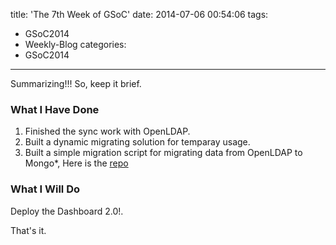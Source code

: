 title: 'The 7th Week of GSoC'
date: 2014-07-06 00:54:06
tags:
- GSoC2014
- Weekly-Blog
categories:
- GSoC2014
---

Summarizing!!! So, keep it brief.

### What I Have Done
1.  Finished the sync work with OpenLDAP.
2.  Built a dynamic migrating solution for temparay usage.
3.  Built a simple migration script for migrating data from OpenLDAP to Mongo*, Here is the [repo](https://github.com/Plypy/OpenMRS-ID-Migrator)

### What I Will Do
Deploy the Dashboard 2.0!.

That's it.
